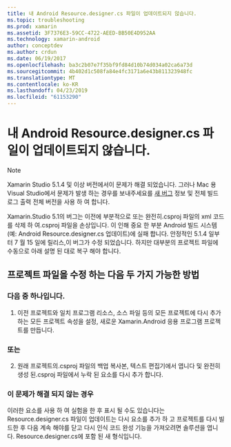 ```yaml
---
title: 내 Android Resource.designer.cs 파일이 업데이트되지 않습니다.
ms.topic: troubleshooting
ms.prod: xamarin
ms.assetid: 3F7376E3-59CC-4722-AEED-BB50E4D952AA
ms.technology: xamarin-android
author: conceptdev
ms.author: crdun
ms.date: 06/19/2017
ms.openlocfilehash: ba3c2b07e7f35bf9fd84d10b74d034a02ca6a73d
ms.sourcegitcommit: 4b402d1c508fa84e4fc3171a6e43b811323948fc
ms.translationtype: MT
ms.contentlocale: ko-KR
ms.lasthandoff: 04/23/2019
ms.locfileid: "61153290"
---
```

# <a name="my-android-resourcedesignercs-file-will-not-update"></a>내 Android Resource.designer.cs 파일이 업데이트되지 않습니다.

> [!NOTE]
> Xamarin Studio 5.1.4 및 이상 버전에서이 문제가 해결 되었습니다. 그러나 Mac 용 Visual Studio에서 문제가 발생 하는 경우를 보내주세요를 [새 버그](~/cross-platform/troubleshooting/questions/howto-file-bug.md) 정보 및 전체 빌드 로그 출력 전체 버전을 사용 하 여 합니다.

Xamarin.Studio 5.1의 버그는 이전에 부분적으로 또는 완전히.csproj 파일의 xml 코드를 삭제 하 여.csproj 파일을 손상입니다. 이 인해 중요 한 부분 Android 빌드 시스템 (예: Android Resource.designer.cs 업데이트)에 실패 합니다. 안정적인 5.1.4 일부 터 7 월 15 일에 릴리스,이 버그가 수정 되었습니다. 하지만 대부분의 프로젝트 파일에 수동으로 아래 설명 된 대로 복구 해야 합니다.


## <a name="two-possible-approaches-to-fixing-up-the-project-file"></a>프로젝트 파일을 수정 하는 다음 두 가지 가능한 방법

### <a name="either"></a>다음 중 하나입니다.

1) 이전 프로젝트와 일치 프로그램 리소스, 소스 파일 등의 모든 프로젝트에 다시 추가 하는 모든 프로젝트 속성을 설정, 새로운 Xamarin.Android 응용 프로그램 프로젝트를 만듭니다.

### <a name="or"></a>또는

2) 원래 프로젝트의.csproj 파일의 백업 복사본, 텍스트 편집기에서 엽니다 및 완전히 생성 된.csproj 파일에서 누락 된 요소를 다시 추가 합니다.

### <a name="if-this-does-not-solve-the-problem"></a>이 문제가 해결 되지 않는 경우

이러한 요소를 사용 하 여 실험을 한 후 표시 될 수도 있습니다는 Resource.designer.cs 파일이 업데이트는 다시 요소를 추가 하 고 프로젝트를 다시 빌드한 후 다음 계속 해야를 닫고 다시 인식 코드 완성 기능을 가져오려면 솔루션을 엽니다. Resource.designer.cs에 포함 된 새 형식입니다. 

